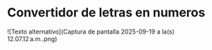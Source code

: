 # Convertidor de letras en numeros
![Texto alternativo](Captura de pantalla 2025-09-19 a la(s) 12.07.12 a.m..png)
